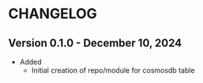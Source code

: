 # CHANGELOG

## Version 0.1.0 - December 10, 2024
* Added
   * Initial creation of repo/module for cosmosdb table
